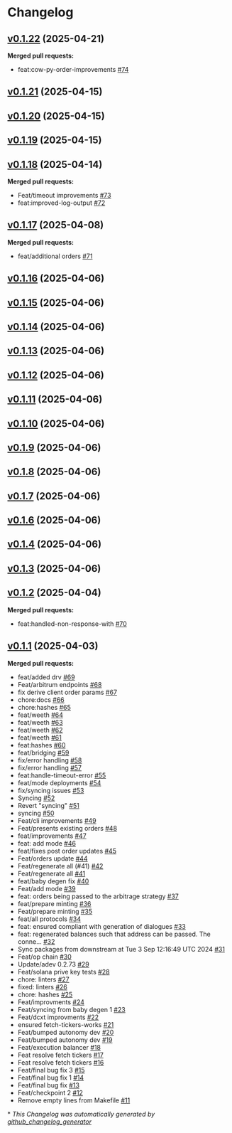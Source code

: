 # Changelog

## [v0.1.22](https://github.com/StationsStation/capitalisation_station/tree/v0.1.22) (2025-04-21)

**Merged pull requests:**

- feat:cow-py-order-improvements [\#74](https://github.com/StationsStation/capitalisation_station/pull/74)

## [v0.1.21](https://github.com/StationsStation/capitalisation_station/tree/v0.1.21) (2025-04-15)

## [v0.1.20](https://github.com/StationsStation/capitalisation_station/tree/v0.1.20) (2025-04-15)

## [v0.1.19](https://github.com/StationsStation/capitalisation_station/tree/v0.1.19) (2025-04-15)

## [v0.1.18](https://github.com/StationsStation/capitalisation_station/tree/v0.1.18) (2025-04-14)

**Merged pull requests:**

- Feat/timeout improvements [\#73](https://github.com/StationsStation/capitalisation_station/pull/73)
- feat:improved-log-output [\#72](https://github.com/StationsStation/capitalisation_station/pull/72)

## [v0.1.17](https://github.com/StationsStation/capitalisation_station/tree/v0.1.17) (2025-04-08)

**Merged pull requests:**

- feat/additional orders [\#71](https://github.com/StationsStation/capitalisation_station/pull/71)

## [v0.1.16](https://github.com/StationsStation/capitalisation_station/tree/v0.1.16) (2025-04-06)

## [v0.1.15](https://github.com/StationsStation/capitalisation_station/tree/v0.1.15) (2025-04-06)

## [v0.1.14](https://github.com/StationsStation/capitalisation_station/tree/v0.1.14) (2025-04-06)

## [v0.1.13](https://github.com/StationsStation/capitalisation_station/tree/v0.1.13) (2025-04-06)

## [v0.1.12](https://github.com/StationsStation/capitalisation_station/tree/v0.1.12) (2025-04-06)

## [v0.1.11](https://github.com/StationsStation/capitalisation_station/tree/v0.1.11) (2025-04-06)

## [v0.1.10](https://github.com/StationsStation/capitalisation_station/tree/v0.1.10) (2025-04-06)

## [v0.1.9](https://github.com/StationsStation/capitalisation_station/tree/v0.1.9) (2025-04-06)

## [v0.1.8](https://github.com/StationsStation/capitalisation_station/tree/v0.1.8) (2025-04-06)

## [v0.1.7](https://github.com/StationsStation/capitalisation_station/tree/v0.1.7) (2025-04-06)

## [v0.1.6](https://github.com/StationsStation/capitalisation_station/tree/v0.1.6) (2025-04-06)

## [v0.1.4](https://github.com/StationsStation/capitalisation_station/tree/v0.1.4) (2025-04-06)

## [v0.1.3](https://github.com/StationsStation/capitalisation_station/tree/v0.1.3) (2025-04-06)

## [v0.1.2](https://github.com/StationsStation/capitalisation_station/tree/v0.1.2) (2025-04-04)

**Merged pull requests:**

- feat:handled-non-response-with [\#70](https://github.com/StationsStation/capitalisation_station/pull/70)

## [v0.1.1](https://github.com/StationsStation/capitalisation_station/tree/v0.1.1) (2025-04-03)

**Merged pull requests:**

- feat/added drv [\#69](https://github.com/StationsStation/capitalisation_station/pull/69)
- Feat/arbitrum endpoints [\#68](https://github.com/StationsStation/capitalisation_station/pull/68)
- fix derive client order params [\#67](https://github.com/StationsStation/capitalisation_station/pull/67)
- chore:docs [\#66](https://github.com/StationsStation/capitalisation_station/pull/66)
- chore:hashes [\#65](https://github.com/StationsStation/capitalisation_station/pull/65)
- feat/weeth [\#64](https://github.com/StationsStation/capitalisation_station/pull/64)
- feat/weeth [\#63](https://github.com/StationsStation/capitalisation_station/pull/63)
- feat/weeth [\#62](https://github.com/StationsStation/capitalisation_station/pull/62)
- feat/weeth [\#61](https://github.com/StationsStation/capitalisation_station/pull/61)
- feat:hashes [\#60](https://github.com/StationsStation/capitalisation_station/pull/60)
- feat/bridging [\#59](https://github.com/StationsStation/capitalisation_station/pull/59)
- fix/error handling [\#58](https://github.com/StationsStation/capitalisation_station/pull/58)
- fix/error handling [\#57](https://github.com/StationsStation/capitalisation_station/pull/57)
- feat:handle-timeout-error [\#55](https://github.com/StationsStation/capitalisation_station/pull/55)
- feat/mode deployments [\#54](https://github.com/StationsStation/capitalisation_station/pull/54)
- fix/syncing issues [\#53](https://github.com/StationsStation/capitalisation_station/pull/53)
- Syncing [\#52](https://github.com/StationsStation/capitalisation_station/pull/52)
- Revert "syncing" [\#51](https://github.com/StationsStation/capitalisation_station/pull/51)
- syncing [\#50](https://github.com/StationsStation/capitalisation_station/pull/50)
- Feat/cli improvements [\#49](https://github.com/StationsStation/capitalisation_station/pull/49)
- Feat/presents existing orders [\#48](https://github.com/StationsStation/capitalisation_station/pull/48)
- feat/improvements [\#47](https://github.com/StationsStation/capitalisation_station/pull/47)
- feat: add mode [\#46](https://github.com/StationsStation/capitalisation_station/pull/46)
- feat/fixes post order updates [\#45](https://github.com/StationsStation/capitalisation_station/pull/45)
- Feat/orders update [\#44](https://github.com/StationsStation/capitalisation_station/pull/44)
- Feat/regenerate all \(\#41\) [\#42](https://github.com/StationsStation/capitalisation_station/pull/42)
- Feat/regenerate all [\#41](https://github.com/StationsStation/capitalisation_station/pull/41)
- feat/baby degen fix [\#40](https://github.com/StationsStation/capitalisation_station/pull/40)
- Feat/add mode [\#39](https://github.com/StationsStation/capitalisation_station/pull/39)
- feat: orders being passed to the arbitrage strategy [\#37](https://github.com/StationsStation/capitalisation_station/pull/37)
- feat/prepare minting [\#36](https://github.com/StationsStation/capitalisation_station/pull/36)
- Feat/prepare minting [\#35](https://github.com/StationsStation/capitalisation_station/pull/35)
- feat/all protocols [\#34](https://github.com/StationsStation/capitalisation_station/pull/34)
- feat: ensured compliant with generation of dialogues [\#33](https://github.com/StationsStation/capitalisation_station/pull/33)
- feat: regenerated balances such that address can be passed. The conne… [\#32](https://github.com/StationsStation/capitalisation_station/pull/32)
- Sync packages from downstream at Tue  3 Sep 12:16:49 UTC 2024 [\#31](https://github.com/StationsStation/capitalisation_station/pull/31)
- Feat/op chain [\#30](https://github.com/StationsStation/capitalisation_station/pull/30)
- Update/adev 0.2.73 [\#29](https://github.com/StationsStation/capitalisation_station/pull/29)
- Feat/solana prive key tests [\#28](https://github.com/StationsStation/capitalisation_station/pull/28)
- chore: linters [\#27](https://github.com/StationsStation/capitalisation_station/pull/27)
- fixed: linters [\#26](https://github.com/StationsStation/capitalisation_station/pull/26)
- chore: hashes [\#25](https://github.com/StationsStation/capitalisation_station/pull/25)
- Feat/improvments [\#24](https://github.com/StationsStation/capitalisation_station/pull/24)
- Feat/syncing from baby degen 1 [\#23](https://github.com/StationsStation/capitalisation_station/pull/23)
- Feat/dcxt improvments [\#22](https://github.com/StationsStation/capitalisation_station/pull/22)
- ensured fetch-tickers-works [\#21](https://github.com/StationsStation/capitalisation_station/pull/21)
- Feat/bumped autonomy dev [\#20](https://github.com/StationsStation/capitalisation_station/pull/20)
- Feat/bumped autonomy dev [\#19](https://github.com/StationsStation/capitalisation_station/pull/19)
- Feat/execution balancer [\#18](https://github.com/StationsStation/capitalisation_station/pull/18)
- Feat resolve fetch tickers [\#17](https://github.com/StationsStation/capitalisation_station/pull/17)
- Feat resolve fetch tickers [\#16](https://github.com/StationsStation/capitalisation_station/pull/16)
- Feat/final bug fix 3 [\#15](https://github.com/StationsStation/capitalisation_station/pull/15)
- Feat/final bug fix 1 [\#14](https://github.com/StationsStation/capitalisation_station/pull/14)
- Feat/final bug fix [\#13](https://github.com/StationsStation/capitalisation_station/pull/13)
- Feat/checkpoint 2 [\#12](https://github.com/StationsStation/capitalisation_station/pull/12)
- Remove empty lines from Makefile [\#11](https://github.com/StationsStation/capitalisation_station/pull/11)



\* *This Changelog was automatically generated by [github_changelog_generator](https://github.com/github-changelog-generator/github-changelog-generator)*
